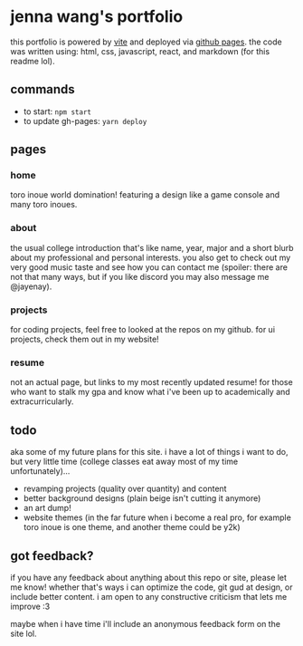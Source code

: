 # jenna wang's portfolio

this portfolio is powered by [vite](https://vitejs.dev/) and deployed via [github pages](https://pages.github.com/). the code was written using: html, css, javascript, react, and markdown (for this readme lol).

## commands

- to start: `npm start`
- to update gh-pages: `yarn deploy`

## pages

### home

toro inoue world domination! featuring a design like a game console and many toro inoues.

### about

the usual college introduction that's like name, year, major and a short blurb about my professional and personal interests. you also get to check out my very good music taste and see how you can contact me (spoiler: there are not that many ways, but if you like discord you may also message me @jayenay).

### projects

for coding projects, feel free to looked at the repos on my github. for ui projects, check them out in my website!

### resume

not an actual page, but links to my most recently updated resume! for those who want to stalk my gpa and know what i've been up to academically and extracurricularly.

## todo

aka some of my future plans for this site. i have a lot of things i want to do, but very little time (college classes eat away most of my time unfortunately)...

- revamping projects (quality over quantity) and content
- better background designs (plain beige isn't cutting it anymore)
- an art dump!
- website themes (in the far future when i become a real pro, for example toro inoue is one theme, and another theme could be y2k)

## got feedback?

if you have any feedback about anything about this repo or site, please let me know! whether that's ways i can optimize the code, git gud at design, or include better content. i am open to any constructive criticism that lets me improve :3

maybe when i have time i'll include an anonymous feedback form on the site lol.
